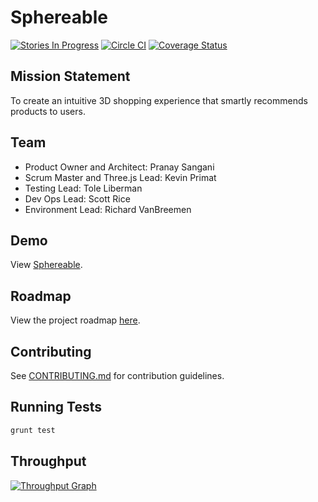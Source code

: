 # Sphereable
[![Stories In Progress](https://badge.waffle.io/strangelightning/strangelightning.svg?label=In%20Progress&title=In%20Progress)](http://waffle.io/strangelightning/strangelightning) [![Circle CI](https://circleci.com/gh/StrangeLightning/strangeLightning.svg?style=svg)](https://circleci.com/gh/StrangeLightning/strangeLightning) [![Coverage Status](https://coveralls.io/repos/StrangeLightning/strangeLightning/badge.svg)](https://coveralls.io/r/StrangeLightning/strangeLightning)

## Mission Statement
To create an intuitive 3D shopping experience that smartly recommends products to users.

## Team

* Product Owner and Architect: Pranay Sangani
* Scrum Master and Three.js Lead: Kevin Primat
* Testing Lead: Tole Liberman
* Dev Ops Lead: Scott Rice
* Environment Lead: Richard VanBreemen
 
## Demo

View [Sphereable](http://sphereable.com).

## Roadmap

View the project roadmap [here](https://github.com/StrangeLightning/strangeLightning/wiki/Roadmap).

## Contributing

See [CONTRIBUTING.md](https://github.com/StrangeLightning/strangeLightning/blob/master/CONTRIBUTING.md) for contribution guidelines.

## Running Tests
```BASH
grunt test 
```

## Throughput

[![Throughput Graph](https://graphs.waffle.io/strangelightning/strangelightning/throughput.svg)](https://waffle.io/strangelightning/strangelightning/metrics)
